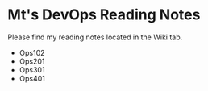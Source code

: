 # Mt's DevOps Reading Notes

Please find my reading notes located in the Wiki tab.

 * Ops102
 * Ops201
 * Ops301
 * Ops401
